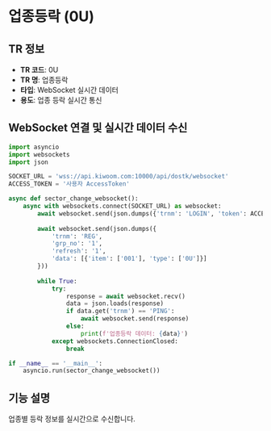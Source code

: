 # 업종등락 (0U)

## TR 정보
- **TR 코드**: 0U
- **TR 명**: 업종등락
- **타입**: WebSocket 실시간 데이터
- **용도**: 업종 등락 실시간 통신

## WebSocket 연결 및 실시간 데이터 수신

```python
import asyncio 
import websockets
import json

SOCKET_URL = 'wss://api.kiwoom.com:10000/api/dostk/websocket'
ACCESS_TOKEN = '사용자 AccessToken'

async def sector_change_websocket():
	async with websockets.connect(SOCKET_URL) as websocket:
		await websocket.send(json.dumps({'trnm': 'LOGIN', 'token': ACCESS_TOKEN}))
		
		await websocket.send(json.dumps({
			'trnm': 'REG',
			'grp_no': '1',
			'refresh': '1',
			'data': [{'item': ['001'], 'type': ['0U']}]
		}))
		
		while True:
			try:
				response = await websocket.recv()
				data = json.loads(response)
				if data.get('trnm') == 'PING':
					await websocket.send(response)
				else:
					print(f'업종등락 데이터: {data}')
			except websockets.ConnectionClosed:
				break

if __name__ == '__main__':
	asyncio.run(sector_change_websocket())
```

## 기능 설명
업종별 등락 정보를 실시간으로 수신합니다.
